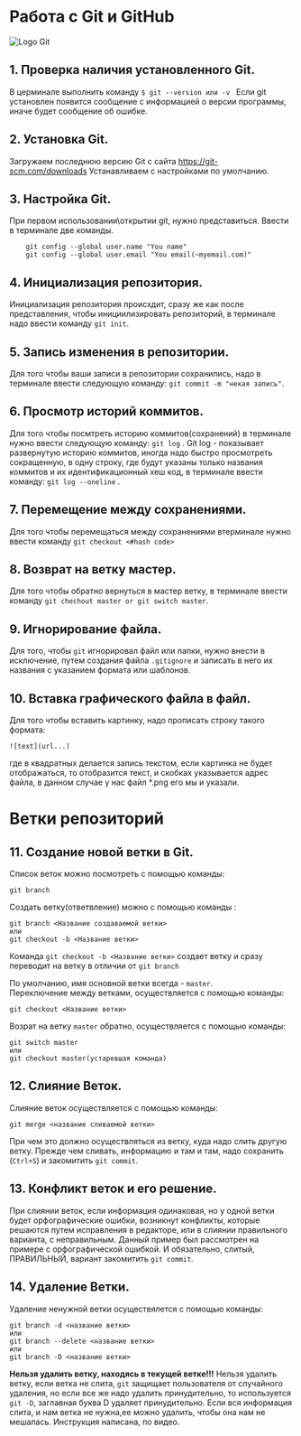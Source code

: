 #  **Работа с Git и GitHub**
![Logo Git](git_logo_1.png)


## 1. Проверка наличия установленного Git.
В церминале выполнить команду `$ git --version или -v `
Если git установлен появится сообщение с информацией о версии программы, иначе будет сообщение об ошибке.
## 2. Установка Git.
Загружаем последнюю версию Git  с сайта
https://git-scm.com/downloads
Устанавливаем с настройками по умолчанию.
## 3. Настройка Git.
При первом использовании\открытии git, нужно представиться. Ввести в терминале две команды.
```
    git config --global user.name "You name"
    git config --global user.email "You email(~myemail.com)"
```
## 4. Инициализация репозитория.
Инициализация репозитория происхдит, сразу же как после представления, чтобы инициилизировать репозиторий, в терминале надо ввести команду `git init`.
## 5. Запись изменения в репозитории.
Для того чтобы ваши записи в репозитории сохранились, надо в терминале ввести следующую команду: `git commit -m "некая запись"`.
## 6. Просмотр историй коммитов.
Для того чтобы посмтреть историю коммитов(сохранений) в терминале нужно ввести следующую команду: `git log` .
Git log - показывает развернутую историю коммитов, иногда надо быстро просмотреть сокращенную, в одну строку, где будут указаны только названия коммитов и их идентификационный хеш код, в терминале ввести команду: `git log --oneline` .
## 7. Перемещение между сохранениями.
Для того чтобы перемещаться между сохранениями втерминале нужно ввести команду `git checkout <#hash code> `
## 8. Возврат на ветку мастер.
Для того чтобы обратно вернуться в мастер ветку, в терминале ввести команду 
`git chechout master or git switch master`.
## 9. Игнорирование файла.
Для того, чтобы `git` игнорировал файл или папки,  нужно внести  в исключение, путем создания файла `.gitignore`
и записать в него их названия c указанием формата или шаблонов.
## 10. Вставка графического файла в файл.
Для того чтобы вставить картинку, надо прописать строку такого формата:
```
![text](url...)

```
где в квадратных делается запись текстом, если картинка не будет отображаться, то отобразится текст, и скобках указывается адрес файла, в данном случае у нас файл *.png его мы и указали.

# **Ветки репозиторий**

## 11. Создание новой ветки в Git.
Список веток можно посмотреть с помощью команды:
```
git branch
```
Создать ветку(ответвление) можно с помощью команды :
```
git branch <Название создаваемой ветки>
или
git checkout -b <Название ветки>

```
Команда `git checkout -b <Название ветки>` создает ветку и сразу переводит на ветку в отличии от `git branch`

По умолчанию, имя основной ветки всегда - `master`.  
Переключение между ветками, осуществляется с помощью команды:
```
git checkout <Название ветки>
```
Возрат на ветку `master` обратно, осуществляется с помощью команды:
```
git switch master 
или 
git checkout master(устаревшая команда)
```
## 12. Слияние Веток.
Слияние веток осуществляется с помощью команды:
```
git merge <название сливаемой ветки>
```
При чем это должно осуществляться из ветку, куда надо слить другую ветку.
Прежде чем сливать, информацию и там и там, надо сохранить (`Ctrl+S`) и закомитить `git commit`.
## 13. Конфликт веток и его решение.
При слиянии веток, если информация одинаковая, но у одной ветки будет орфографические ошибки, возникнут конфликты, которые решаются путем исправления в редакторе, или в слиянии правильного варианта, с неправильным. Данный пример был рассмотрен на примере с орфографической ошибкой. И обязательно, слитый, ПРАВИЛЬНЫЙ, вариант закомитить `git commit`.
## 14. Удаление Ветки.
Удаление ненужной ветки осуществялется с помощью команды:
```
git branch -d <название ветки>
или 
git branch --delete <название ветки>
или
git branch -D <название ветки>
```
**Нельзя удалить ветку, находясь в текущей ветке!!!**
Нельзя удалить ветку, если ветка не слита, `git` защищает пользователя от случайного удаления, но если все же надо удалить принудительно, то используется `git -D`, заглавная буква D удаляет принудительно.
Если вся информация слита, и нам ветка не нужна,ее можно удалить, чтобы она нам не мешалась.
Инструкция написана, по видео.